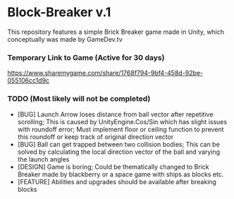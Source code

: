 # Block-Breaker v.1
This repository features a simple Brick Breaker game made in Unity, which conceptually was made by GameDev.tv

### Temporary Link to Game (Active for 30 days)
https://www.sharemygame.com/share/1768f794-9bf4-458d-92be-055106cc1d9c

### TODO (Most likely will not be completed)
- [BUG] Launch Arrow loses distance from ball vector after repetitive scrolling; This is caused by UnityEngine.Cos/Sin which has slight issues with roundoff error; Must implement floor or ceiling function to prevent this roundoff or keep track of original direction vector
- [BUG] Ball can get trapped between two collision bodies; This can be solved by calculating the local direction vector of the ball and varying the launch angles
- [DESIGN] Game is boring; Could be thematically changed to Brick Breaker made by blackberry or a space game with ships as blocks etc.
- [FEATURE] Abilities and upgrades should be available after breaking blocks